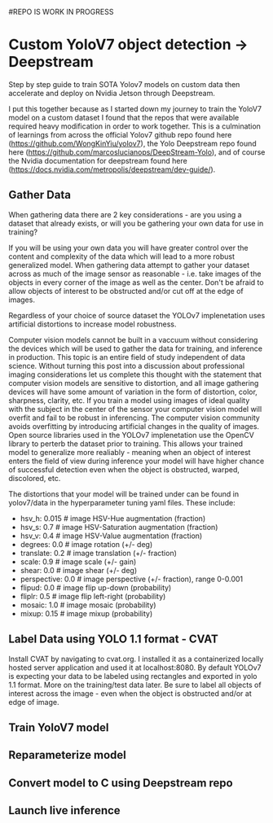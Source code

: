 #REPO IS WORK IN PROGRESS

# Custom YoloV7 object detection -> Deepstream
Step by step guide to train SOTA Yolov7 models on custom data then accelerate and deploy on Nvidia Jetson through Deepstream.

I put this together because as I started down my journey to train the YoloV7 model on a custom dataset I found that the repos that were available required heavy modification in order to work together. This is a culmination of learnings from across the official Yolov7 github repo found here (https://github.com/WongKinYiu/yolov7), the Yolo Deepstream repo found here (https://github.com/marcoslucianops/DeepStream-Yolo), and of course the Nvidia documentation for deepstream found here (https://docs.nvidia.com/metropolis/deepstream/dev-guide/).

## Gather Data
When gathering data there are 2 key considerations - are you using a dataset that already exists, or will you be gathering your own data for use in training?

If you will be using your own data you will have greater control over the content and complexity of the data which will lead to a more robust generalized model. When gathering data attempt to gather your dataset across as much of the image sensor as reasonable - i.e. take images of the objects in every corner of the image as well as the center. Don't be afraid to allow objects of interest to be obstructed and/or cut off at the edge of images.

Regardless of your choice of source dataset the YOLOv7 implenetation uses artificial distortions to increase model robustness.

Computer vision models cannot be built in a vaccuum without considering the devices which will be used to gather the data for training, and inference in production. This topic is an entire field of study independent of data science. Without turning this post into a discussion about professional imaging considerations let us complete this thought with the statement that computer vision models are sensitive to distortion, and all image gathering devices will have some amount of variation in the form of distortion, color, sharpness, clarity, etc. If you train a model using images of ideal quality with the subject in the center of the sensor your computer vision model will overfit and fail to be robust in inferencing. The computer vision community avoids overfitting by introducing artificial changes in the quality of images. Open source libraries used in the YOLOv7 implenetation use the OpenCV library to perterb the dataset prior to training. This allows your trained model to generalize more realiably - meaning when an object of interest enters the field of view during inference your model will have higher chance of successful detection even when the object is obstructed, warped, discolored, etc.

The distortions that your model will be trained under can be found in yolov7/data in the hyperparameter tuning yaml files. These include:

- hsv_h: 0.015  # image HSV-Hue augmentation (fraction)
- hsv_s: 0.7  # image HSV-Saturation augmentation (fraction)
- hsv_v: 0.4  # image HSV-Value augmentation (fraction)
- degrees: 0.0  # image rotation (+/- deg)
- translate: 0.2  # image translation (+/- fraction)
- scale: 0.9  # image scale (+/- gain)
- shear: 0.0  # image shear (+/- deg)
- perspective: 0.0  # image perspective (+/- fraction), range 0-0.001
- flipud: 0.0  # image flip up-down (probability)
- fliplr: 0.5  # image flip left-right (probability)
- mosaic: 1.0  # image mosaic (probability)
- mixup: 0.15  # image mixup (probability)



## Label Data using YOLO 1.1 format - CVAT
Install CVAT by navigating to cvat.org. I installed it as a containerized locally hosted server application and used it at localhost:8080. By default YOLOv7 is expecting your data to be labeled using rectangles and exported in yolo 1.1 format. More on the training/test data later. Be sure to label all objects of interest across the image - even when the object is obstructed and/or at edge of image.

## Train YoloV7 model

## Reparameterize model

## Convert model to C using Deepstream repo

## Launch live inference
